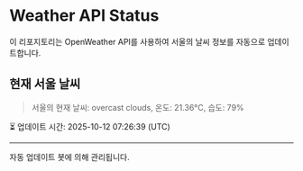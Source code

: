 
# Weather API Status

이 리포지토리는 OpenWeather API를 사용하여 서울의 날씨 정보를 자동으로 업데이트합니다.

## 현재 서울 날씨
> 서울의 현재 날씨: overcast clouds, 온도: 21.36°C, 습도: 79%

⏳ 업데이트 시간: 2025-10-12 07:26:39 (UTC)

---
자동 업데이트 봇에 의해 관리됩니다.
